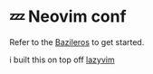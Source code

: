 # 💤 Neovim conf

Refer to the [Bazileros](https://github.com/bazileros) to get started.

i built this on top off [lazyvim](https://github.com/lazyvim/lazyvim)
